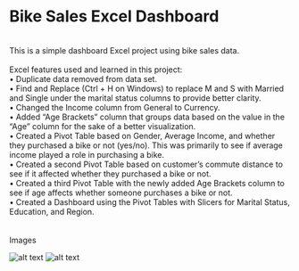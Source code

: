 # Bike Sales Excel Dashboard
<br>
This is a simple dashboard Excel project using bike sales data.
<br><br>
Excel features used and learned in this project:<br>
•	Duplicate data removed from data set.<br>
•	Find and Replace (Ctrl + H on Windows) to replace M and S with Married and Single under the marital status columns to provide better clarity.<br>
•	Changed the Income column from General to Currency.<br>
•	Added “Age Brackets” column that groups data based on the value in the “Age” column for the sake of a better visualization.<br>
•	Created a Pivot Table based on Gender, Average Income, and whether they purchased a bike or not (yes/no). This was primarily to see if average income played a role in purchasing a bike.<br>
•	Created a second Pivot Table based on customer’s commute distance to see if it affected whether they purchased a bike or not.<br>
•	Created a third Pivot Table with the newly added Age Brackets column to see if age affects whether someone purchases a bike or not.<br>
•	Created a Dashboard using the Pivot Tables with Slicers for Marital Status, Education, and Region.<br>
<br><br>
Images<br>

![alt text](https://github.com/jtylerdawkins/SimpleExcelCarDatabaseProject/blob/main/BikeDashboardPic1.PNG?raw=true)
![alt text](https://github.com/jtylerdawkins/SimpleExcelCarDatabaseProject/blob/main/BikeDashboardPic2.PNG?raw=true)
